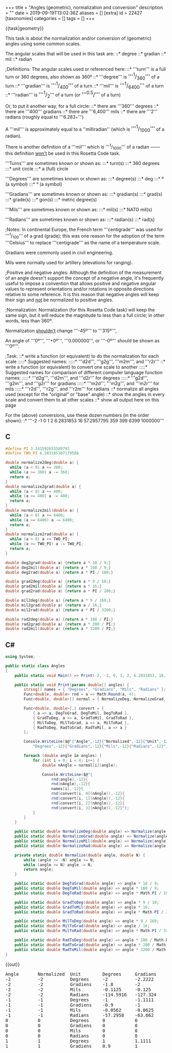 +++
title = "Angles (geometric), normalization and conversion"
description = ""
date = 2019-09-19T13:02:36Z
aliases = []
[extra]
id = 22427
[taxonomies]
categories = []
tags = []
+++

{{task|geometry}}

This task is about the normalization and/or conversion of (geometric) angles using
some common scales.


The angular scales that will be used in this task are:
::*   degree
::*   gradian
::*   mil
::*   radian



;Definitions:
The angular scales used or referenced here:
::*   '''turn'''      is a full turn or 360 degrees, also shown as 360º
::*   '''degree'''    is   <big>'''<sup>1</sup>/<sub>360</sub>'''</big>                                       of a turn
::*   '''gradian'''   is   <big>'''<sup>1</sup>/<sub>400</sub>'''</big>                                       of a turn
::*   '''mil'''       is   <big>'''<sup>1</sup>/<sub>6400</sub>'''</big>                                      of a turn
::*   '''radian'''    is   <big>'''<sup>1</sup>/<sub>2<big><big><math>\pi</math></big></big></sub></big>'''   of a turn   (or   <big>'''<sup>0.5</sup>/<sub><big><big><math>\pi</math></big></big></sub>'''</big>   of a turn)


Or, to put it another way,   for a full circle:
::*   there are     '''360'''   degrees
::*   there are     '''400'''   gradians
::*   there are   '''6,400'''   mils
::*   there are   '''2<big><big><math>\pi</math></big></big>'''   radians   (roughly equal to '''6.283<small>+</small>''')


A   '''mil'''   is approximately equal to a   ''milliradian''   (which is   <big>'''<sup>1</sup>/<sub>1000</sub>'''</big>   of a radian).

There is another definition of a   '''mil'''   which
is   '''<sup>1</sup>/<sub>1000</sub>'''   of a radian   ─── this
definition <u>won't</u> be used in this Rosetta Code task.


'''Turns'''   are sometimes known or shown as:
:::*   turn(s)
:::*   360 degrees
:::*   unit circle
:::*   a (full) circle


'''Degrees'''   are sometimes known or shown as:
:::*   degree(s)
:::*   deg
:::*   º       (a symbol)
:::*   °       (a symbol)


'''Gradians'''   are sometimes known or shown as:
:::*   gradian(s)
:::*   grad(s)
:::*   grade(s)
:::*   gon(s)
:::*   metric degree(s)


'''Mils'''   are sometimes known or shown as:
:::*   mil(s)
:::*   NATO mil(s)


'''Radians'''   are sometimes known or shown as:
:::*   radian(s)
:::*   rad(s)



;Notes:
In continental Europe, the French term   '''centigrade'''   was used
for   '''<sup>1</sup>/<sub>100</sub>'''   of a grad (grade);   this was
one reason for the adoption of the term   '''Celsius'''   to
replace   '''centigrade'''   as the name of a temperature scale.

Gradians were commonly used in civil engineering.

Mils were normally used for artillery   (elevations for ranging).


;Positive and negative angles:
Although the definition of the measurement of an angle doesn't support the
concept of a negative angle,   it's frequently useful to impose a convention that
allows positive and negative angular values to represent orientations and/or rotations
in opposite directions relative to some reference.   It is this reason that
negative angles will keep their sign and <u>not</u> be normalized to positive angles.


;Normalization:
Normalization   (for this Rosetta Code task)   will keep the same
sign,   but it will reduce the magnitude to less than a full circle;   in
other words, less than 360º.

Normalization   <u>shouldn't</u>   change   '''-45º'''   to   '''315º''',

An angle of   '''0º''',   '''+0º''',   '''0.000000''',    or   '''-0º'''   should be
shown as   '''0º'''.


;Task:
::*   write a function (or equivalent) to do the normalization for each scale
:::::* Suggested names:
:::::* '''d2d''',   '''g2g''',   '''m2m''',   and  '''r2r'''
::*   write a function (or equivalent) to convert one scale to another
:::::* Suggested names for comparison of different computer language function names:
:::::* '''d2g''',   '''d2m''',   and   '''d2r'''   for degrees
:::::* '''g2d''',   '''g2m''',   and   '''g2r'''   for gradians
:::::* '''m2d''',   '''m2g''',   and   '''m2r'''   for mils
:::::* '''r2d''',   '''r2g''',   and   '''r2m'''   for radians
::*   normalize all angles used   (except for the "original" or "base" angle)
::*   show the angles in every scale and convert them to all other scales
::*   show all output here on this page


For the (above) conversions,   use these dozen numbers   (in the order shown):
:*   '''-2   -1   0   1   2   6.2831853   16   57.2957795   359   399   6399   1000000'''





## C


```c
#define PI 3.141592653589793
#define TWO_PI 6.283185307179586

double normalize2deg(double a) {
  while (a < 0) a += 360;
  while (a >= 360) a -= 360;
  return a;
}
double normalize2grad(double a) {
  while (a < 0) a += 400;
  while (a >= 400) a -= 400;
  return a;
}
double normalize2mil(double a) {
  while (a < 0) a += 6400;
  while (a >= 6400) a -= 6400;
  return a;
}
double normalize2rad(double a) {
  while (a < 0) a += TWO_PI;
  while (a >= TWO_PI) a -= TWO_PI;
  return a;
}

double deg2grad(double a) {return a * 10 / 9;}
double deg2mil(double a) {return a * 160 / 9;}
double deg2rad(double a) {return a * PI / 180;}

double grad2deg(double a) {return a * 9 / 10;}
double grad2mil(double a) {return a * 16;}
double grad2rad(double a) {return a * PI / 200;}

double mil2deg(double a) {return a * 9 / 160;}
double mil2grad(double a) {return a / 16;}
double mil2rad(double a) {return a * PI / 3200;}

double rad2deg(double a) {return a * 180 / PI;}
double rad2grad(double a) {return a * 200 / PI;}
double rad2mil(double a) {return a * 3200 / PI;}
```




## C#


```c#
using System;

public static class Angles
{
    public static void Main() => Print(-2, -1, 0, 1, 2, 6.2831853, 16, 57.2957795, 359, 6399, 1_000_000);

    public static void Print(params double[] angles) {
        string[] names = { "Degrees", "Gradians", "Mils", "Radians" };
        Func<double, double> rnd = a => Math.Round(a, 4);
        Func<double, double>[] normal = { NormalizeDeg, NormalizeGrad, NormalizeMil, NormalizeRad };

        Func<double, double>[,] convert = {
            { a => a, DegToGrad, DegToMil, DegToRad },
            { GradToDeg, a => a, GradToMil, GradToRad },
            { MilToDeg, MilToGrad, a => a, MilToRad },
            { RadToDeg, RadToGrad, RadToMil, a => a }
        };

        Console.WriteLine($@"{"Angle",-12}{"Normalized",-12}{"Unit",-12}{
            "Degrees",-12}{"Gradians",-12}{"Mils",-12}{"Radians",-12}");

        foreach (double angle in angles) {
            for (int i = 0; i < 4; i++) {
                double nAngle = normal[i](angle);

                Console.WriteLine($@"{
                    rnd(angle),-12}{
                    rnd(nAngle),-12}{
                    names[i],-12}{
                    rnd(convert[i, 0](nAngle)),-12}{
                    rnd(convert[i, 1](nAngle)),-12}{
                    rnd(convert[i, 2](nAngle)),-12}{
                    rnd(convert[i, 3](nAngle)),-12}");
            }
        }
    }

    public static double NormalizeDeg(double angle) => Normalize(angle, 360);
    public static double NormalizeGrad(double angle) => Normalize(angle, 400);
    public static double NormalizeMil(double angle) => Normalize(angle, 6400);
    public static double NormalizeRad(double angle) => Normalize(angle, 2 * Math.PI);

    private static double Normalize(double angle, double N) {
        while (angle <= -N) angle += N;
        while (angle >= N) angle -= N;
        return angle;
    }

    public static double DegToGrad(double angle) => angle * 10 / 9;
    public static double DegToMil(double angle) => angle * 160 / 9;
    public static double DegToRad(double angle) => angle * Math.PI / 180;

    public static double GradToDeg(double angle) => angle * 9 / 10;
    public static double GradToMil(double angle) => angle * 16;
    public static double GradToRad(double angle) => angle * Math.PI / 200;

    public static double MilToDeg(double angle) => angle * 9 / 160;
    public static double MilToGrad(double angle) => angle / 16;
    public static double MilToRad(double angle) => angle * Math.PI / 3200;

    public static double RadToDeg(double angle) => angle * 180 / Math.PI;
    public static double RadToGrad(double angle) => angle * 200 / Math.PI;
    public static double RadToMil(double angle) => angle * 3200 / Math.PI;
}
```

{{out}}
<pre style="height:30ex;overflow:scroll">
Angle       Normalized  Unit        Degrees     Gradians    Mils        Radians
-2          -2          Degrees     -2          -2.2222     -35.5556    -0.0349
-2          -2          Gradiens    -1.8        -2          -32         -0.0314
-2          -2          Mils        -0.1125     -0.125      -2          -0.002
-2          -2          Radians     -114.5916   -127.324    -2037.1833  -2
-1          -1          Degrees     -1          -1.1111     -17.7778    -0.0175
-1          -1          Gradiens    -0.9        -1          -16         -0.0157
-1          -1          Mils        -0.0562     -0.0625     -1          -0.001
-1          -1          Radians     -57.2958    -63.662     -1018.5916  -1
0           0           Degrees     0           0           0           0
0           0           Gradiens    0           0           0           0
0           0           Mils        0           0           0           0
0           0           Radians     0           0           0           0
1           1           Degrees     1           1.1111      17.7778     0.0175
1           1           Gradiens    0.9         1           16          0.0157
1           1           Mils        0.0562      0.0625      1           0.001
1           1           Radians     57.2958     63.662      1018.5916   1
2           2           Degrees     2           2.2222      35.5556     0.0349
2           2           Gradiens    1.8         2           32          0.0314
2           2           Mils        0.1125      0.125       2           0.002
2           2           Radians     114.5916    127.324     2037.1833   2
6.2832      6.2832      Degrees     6.2832      6.9813      111.7011    0.1097
6.2832      6.2832      Gradiens    5.6549      6.2832      100.531     0.0987
6.2832      6.2832      Mils        0.3534      0.3927      6.2832      0.0062
6.2832      6.2832      Radians     360         400         6400        6.2832
16          16          Degrees     16          17.7778     284.4444    0.2793
16          16          Gradiens    14.4        16          256         0.2513
16          16          Mils        0.9         1           16          0.0157
16          3.4336      Radians     196.7325    218.5916    3497.4662   3.4336
57.2958     57.2958     Degrees     57.2958     63.662      1018.5916   1
57.2958     57.2958     Gradiens    51.5662     57.2958     916.7325    0.9
57.2958     57.2958     Mils        3.2229      3.581       57.2958     0.0562
57.2958     0.7471      Radians     42.8063     47.5626     761.0018    0.7471
359         359         Degrees     359         398.8889    6382.2222   6.2657
359         359         Gradiens    323.1       359         5744        5.6392
359         359         Mils        20.1938     22.4375     359         0.3524
359         0.8584      Radians     49.1848     54.6498     874.3972    0.8584
6399        279         Degrees     279         310         4960        4.8695
6399        399         Gradiens    359.1       399         6384        6.2675
6399        6399        Mils        359.9438    399.9375    6399        6.2822
6399        2.7174      Radians     155.6931    172.9923    2767.8774   2.7174
1000000     280         Degrees     280         311.1111    4977.7778   4.8869
1000000     0           Gradiens    0           0           0           0
1000000     1600        Mils        90          100         1600        1.5708
1000000     5.9256      Radians     339.5132    377.2368    6035.7895   5.9256
```



## Factor

Radians and degrees are already defined in the <code>units.si</code> vocabulary. Gradiens and mils are defined in terms of degrees. Conversions from unit to unit are handled by inverse functions; <code>[undo]</code> knows how to deconstruct units in terms of other units. (Assuming, of course, new units are defined entirely with words that have inverses.)

```factor
USING: accessors combinators formatting inverse kernel math
math.constants quotations qw sequences units.si ;
IN: rosetta-code.angles

ALIAS: degrees arc-deg
: gradiens ( n -- d ) 9/10 * degrees ;
: mils ( n -- d ) 9/160 * degrees ;
: normalize ( d -- d' ) [ 2 pi * mod ] change-value ;
CONSTANT: units { degrees gradiens mils radians }

: .row ( angle unit -- )
    2dup "%-12u%-12s" printf ( x -- x ) execute-effect
    normalize units [ 1quotation [undo] call( x -- x ) ] with
    map "%-12.4f%-12.4f%-12.4f%-12.4f\n" vprintf ;

: .header ( -- )
    qw{ angle unit } units append
    "%-12s%-12s%-12s%-12s%-12s%-12s\n" vprintf ;

: angles ( -- )
    .header
    { -2 -1 0 1 2 6.2831853 16 57.2957795 359 399 6399 1000000 }
    units [ .row ] cartesian-each ;

MAIN: angles
```

{{out}}

```txt

angle       unit        degrees     gradiens    mils        radians
-2          degrees     -2.0000     -2.2222     -35.5556    -0.0349
-2          gradiens    -1.8000     -2.0000     -32.0000    -0.0314
-2          mils        -0.1125     -0.1250     -2.0000     -0.0020
-2          radians     -114.5916   -127.3240   -2037.1833  -2.0000
-1          degrees     -1.0000     -1.1111     -17.7778    -0.0175
-1          gradiens    -0.9000     -1.0000     -16.0000    -0.0157
-1          mils        -0.0563     -0.0625     -1.0000     -0.0010
-1          radians     -57.2958    -63.6620    -1018.5916  -1.0000
0           degrees     0.0000      0.0000      0.0000      0.0000
0           gradiens    0.0000      0.0000      0.0000      0.0000
0           mils        0.0000      0.0000      0.0000      0.0000
0           radians     0.0000      0.0000      0.0000      0.0000
1           degrees     1.0000      1.1111      17.7778     0.0175
1           gradiens    0.9000      1.0000      16.0000     0.0157
1           mils        0.0563      0.0625      1.0000      0.0010
1           radians     57.2958     63.6620     1018.5916   1.0000
2           degrees     2.0000      2.2222      35.5556     0.0349
2           gradiens    1.8000      2.0000      32.0000     0.0314
2           mils        0.1125      0.1250      2.0000      0.0020
2           radians     114.5916    127.3240    2037.1833   2.0000
6.2831853   degrees     6.2832      6.9813      111.7011    0.1097
6.2831853   gradiens    5.6549      6.2832      100.5310    0.0987
6.2831853   mils        0.3534      0.3927      6.2832      0.0062
6.2831853   radians     360.0000    400.0000    6400.0000   6.2832
16          degrees     16.0000     17.7778     284.4444    0.2793
16          gradiens    14.4000     16.0000     256.0000    0.2513
16          mils        0.9000      1.0000      16.0000     0.0157
16          radians     196.7325    218.5916    3497.4662   3.4336
57.2957795  degrees     57.2958     63.6620     1018.5916   1.0000
57.2957795  gradiens    51.5662     57.2958     916.7325    0.9000
57.2957795  mils        3.2229      3.5810      57.2958     0.0562
57.2957795  radians     42.8063     47.5626     761.0018    0.7471
359         degrees     359.0000    398.8889    6382.2222   6.2657
359         gradiens    323.1000    359.0000    5744.0000   5.6392
359         mils        20.1938     22.4375     359.0000    0.3524
359         radians     49.1848     54.6498     874.3972    0.8584
399         degrees     39.0000     43.3333     693.3333    0.6807
399         gradiens    359.1000    399.0000    6384.0000   6.2675
399         mils        22.4438     24.9375     399.0000    0.3917
399         radians     181.0160    201.1289    3218.0627   3.1593
6399        degrees     279.0000    310.0000    4960.0000   4.8695
6399        gradiens    359.1000    399.0000    6384.0000   6.2675
6399        mils        359.9438    399.9375    6399.0000   6.2822
6399        radians     155.6931    172.9923    2767.8774   2.7174
1000000     degrees     280.0000    311.1111    4977.7778   4.8869
1000000     gradiens    0.0000      0.0000      0.0000      0.0000
1000000     mils        90.0000     100.0000    1600.0000   1.5708
1000000     radians     339.5131    377.2368    6035.7881   5.9256

```



## Go


```go
package main

import (
    "fmt"
    "math"
    "strconv"
    "strings"
)

func d2d(d float64) float64 { return math.Mod(d, 360) }

func g2g(g float64) float64 { return math.Mod(g, 400) }

func m2m(m float64) float64 { return math.Mod(m, 6400) }

func r2r(r float64) float64 { return math.Mod(r, 2*math.Pi) }

func d2g(d float64) float64 { return d2d(d) * 400 / 360 }

func d2m(d float64) float64 { return d2d(d) * 6400 / 360 }

func d2r(d float64) float64 { return d2d(d) * math.Pi / 180 }

func g2d(g float64) float64 { return g2g(g) * 360 / 400 }

func g2m(g float64) float64 { return g2g(g) * 6400 / 400 }

func g2r(g float64) float64 { return g2g(g) * math.Pi / 200 }

func m2d(m float64) float64 { return m2m(m) * 360 / 6400 }

func m2g(m float64) float64 { return m2m(m) * 400 / 6400 }

func m2r(m float64) float64 { return m2m(m) * math.Pi / 3200 }

func r2d(r float64) float64 { return r2r(r) * 180 / math.Pi }

func r2g(r float64) float64 { return r2r(r) * 200 / math.Pi }

func r2m(r float64) float64 { return r2r(r) * 3200 / math.Pi }

// Aligns number to decimal point assuming 7 characters before and after.
func s(f float64) string {
    wf := strings.Split(strconv.FormatFloat(f, 'g', 15, 64), ".")
    if len(wf) == 1 {
        return fmt.Sprintf("%7s        ", wf[0])
    }
    le := len(wf[1])
    if le > 7 {
        le = 7
    }
    return fmt.Sprintf("%7s.%-7s", wf[0], wf[1][:le])
}

func main() {
    angles := []float64{-2, -1, 0, 1, 2, 6.2831853, 16, 57.2957795,
        359, 399, 6399, 1000000}
    ft := "%s %s %s %s %s\n"
    fmt.Printf(ft, "    degrees    ", "normalized degs", "    gradians   ", "     mils      ", "     radians")
    for _, a := range angles {
        fmt.Printf(ft, s(a), s(d2d(a)), s(d2g(a)), s(d2m(a)), s(d2r(a)))
    }
    fmt.Printf(ft, "\n   gradians    ", "normalized grds", "    degrees    ", "     mils      ", "     radians")
    for _, a := range angles {
        fmt.Printf(ft, s(a), s(g2g(a)), s(g2d(a)), s(g2m(a)), s(g2r(a)))
    }
    fmt.Printf(ft, "\n     mils      ", "normalized mils", "    degrees    ", "   gradians    ", "     radians")
    for _, a := range angles {
        fmt.Printf(ft, s(a), s(m2m(a)), s(m2d(a)), s(m2g(a)), s(m2r(a)))
    }
    fmt.Printf(ft, "\n    radians    ", "normalized rads", "    degrees    ", "   gradians    ", "      mils  ")
    for _, a := range angles {
        fmt.Printf(ft, s(a), s(r2r(a)), s(r2d(a)), s(r2g(a)), s(r2m(a)))
    }
}
```


{{out}}

```txt

    degrees     normalized degs     gradians         mils            radians
     -2              -2              -2.2222222     -35.5555555      -0.0349065
     -1              -1              -1.1111111     -17.7777777      -0.0174532
      0               0               0               0               0
      1               1               1.1111111      17.7777777       0.0174532
      2               2               2.2222222      35.5555555       0.0349065
      6.2831853       6.2831853       6.981317      111.701072        0.1096622
     16              16              17.7777777     284.4444444       0.2792526
     57.2957795      57.2957795      63.6619772    1018.5916355       0.9999999
    359             359             398.8888888    6382.2222222       6.2657320
    399              39              43.3333333     693.3333333       0.6806784
   6399             279             310            4960               4.8694686
1000000             280             311.1111111    4977.7777777       4.8869219

   gradians     normalized grds     degrees          mils            radians
     -2              -2              -1.8           -32              -0.0314159
     -1              -1              -0.9           -16              -0.0157079
      0               0               0               0               0
      1               1               0.9            16               0.0157079
      2               2               1.8            32               0.0314159
      6.2831853       6.2831853       5.6548667     100.5309648       0.0986960
     16              16              14.4           256               0.2513274
     57.2957795      57.2957795      51.5662015     916.732472        0.8999999
    359             359             323.1          5744               5.6391588
    399             399             359.1          6384               6.2674773
   6399             399             359.1          6384               6.2674773
1000000               0               0               0               0

     mils       normalized mils     degrees        gradians          radians
     -2              -2              -0.1125         -0.125          -0.0019634
     -1              -1              -0.05625        -0.0625         -0.0009817
      0               0               0               0               0
      1               1               0.05625         0.0625          0.0009817
      2               2               0.1125          0.125           0.0019634
      6.2831853       6.2831853       0.3534291       0.3926990       0.0061685
     16              16               0.9             1               0.0157079
     57.2957795      57.2957795       3.2228875       3.5809862       0.0562499
    359             359              20.19375        22.4375          0.3524474
    399             399              22.44375        24.9375          0.3917173
   6399            6399             359.94375       399.9375          6.2822035
1000000            1600              90             100               1.5707963

    radians     normalized rads     degrees        gradians           mils
     -2              -2            -114.5915590    -127.3239544   -2037.1832715
     -1              -1             -57.2957795     -63.6619772   -1018.5916357
      0               0               0               0               0
      1               1              57.2957795      63.6619772    1018.5916357
      2               2             114.5915590     127.3239544    2037.1832715
      6.2831853       6.2831853     359.9999995     399.9999995    6399.9999926
     16               3.4336293     196.7324722     218.5916357    3497.4661726
     57.2957795       0.7471117      42.8063492      47.5626102     761.0017646
    359               0.8584374      49.1848451      54.6498279     874.3972479
    399               3.1593256     181.0160257     201.1289174    3218.0626794
   6399               2.7173572     155.6931042     172.9923380    2767.8774082
1000000               5.9256211     339.5130823     377.2367581    6035.7881301

```




## Julia


```julia
using Formatting

d2d(d) = d % 360
g2g(g) = g % 400
m2m(m) = m % 6400
r2r(r) = r % 2π
d2g(d) = d2d(d) * 10 / 9
d2m(d) = d2d(d) * 160 / 9
d2r(d) = d2d(d) * π / 180
g2d(g) = g2g(g) * 9 / 10
g2m(g) = g2g(g) * 16
g2r(g) = g2g(g) * π / 200
m2d(m) = m2m(m) * 9 / 160
m2g(m) = m2m(m) / 16
m2r(m) = m2m(m) * π / 3200
r2d(r) = r2r(r) * 180 / π
r2g(r) = r2r(r) * 200 / π
r2m(r) = r2r(r) * 3200 / π

fmt(x::Real, width=16) = Int(round(x)) == x ? rpad(Int(x), width) :
                                              rpad(format(x, precision=7), width)
fmt(x::String, width=16) = rpad(x, width)

const t2u = Dict("degrees" => [d2d, d2g, d2m, d2r],
    "gradians" => [g2d, g2g, g2m, g2r], "mils" => [m2d, m2g, m2m, m2r],
    "radians" => [r2d, r2g, r2m, r2r])

function testconversions(arr)
    println("Number          Units           Degrees          Gradians        Mils            Radians")
    for num in arr, units in ["degrees", "gradians", "mils", "radians"]
        print(fmt(num), fmt(units))
        for f in t2u[units]
            print(fmt(f(num)))
        end
        println()
    end
end

testconversions([-2, -1, 0, 1, 2, 6.2831853, 16, 57.2957795, 359, 399, 6399, 1000000])

```
{{out}}

```txt

Number          Units           Degrees          Gradians        Mils            Radians
-2              degrees         -2              -2.2222222      -35.5555556     -0.0349066
-2              gradians        -1.8000000      -2              -32             -0.0314159
-2              mils            -0.1125000      -0.1250000      -2              -0.0019635
-2              radians         -114.5915590    -127.3239545    -2037.1832716   -2
-1              degrees         -1              -1.1111111      -17.7777778     -0.0174533
-1              gradians        -0.9000000      -1              -16             -0.0157080
-1              mils            -0.0562500      -0.0625000      -1              -0.0009817
-1              radians         -57.2957795     -63.6619772     -1018.5916358   -1
0               degrees         0               0               0               0
0               gradians        0               0               0               0
0               mils            0               0               0               0
0               radians         0               0               0               0
1               degrees         1               1.1111111       17.7777778      0.0174533
1               gradians        0.9000000       1               16              0.0157080
1               mils            0.0562500       0.0625000       1               0.0009817
1               radians         57.2957795      63.6619772      1018.5916358    1
2               degrees         2               2.2222222       35.5555556      0.0349066
2               gradians        1.8000000       2               32              0.0314159
2               mils            0.1125000       0.1250000       2               0.0019635
2               radians         114.5915590     127.3239545     2037.1832716    2
6.2831853       degrees         6.2831853       6.9813170       111.7010720     0.1096623
6.2831853       gradians        5.6548668       6.2831853       100.5309648     0.0986960
6.2831853       mils            0.3534292       0.3926991       6.2831853       0.0061685
6.2831853       radians         359.9999996     399.9999995     6399.9999927    6.2831853
16              degrees         16              17.7777778      284.4444444     0.2792527
16              gradians        14.4000000      16              256             0.2513274
16              mils            0.9000000       1               16              0.0157080
16              radians         196.7324722     218.5916358     3497.4661726    3.4336294
57.2957795      degrees         57.2957795      63.6619772      1018.5916356    1.0000000
57.2957795      gradians        51.5662016      57.2957795      916.7324720     0.9000000
57.2957795      mils            3.2228876       3.5809862       57.2957795      0.0562500
57.2957795      radians         42.8063493      47.5626103      761.0017647     0.7471117
359             degrees         359             398.8888889     6382.2222222    6.2657320
359             gradians        323.1000000     359             5744            5.6391588
359             mils            20.1937500      22.4375000      359             0.3524474
359             radians         49.1848452      54.6498280      874.3972479     0.8584375
399             degrees         39              43.3333333      693.3333333     0.6806784
399             gradians        359.1000000     399             6384            6.2674773
399             mils            22.4437500      24.9375000      399             0.3917173
399             radians         181.0160257     201.1289175     3218.0626795    3.1593256
6399            degrees         279             310             4960            4.8694686
6399            gradians        359.1000000     399             6384            6.2674773
6399            mils            359.9437500     399.9375000     6399            6.2822036
6399            radians         155.6931042     172.9923380     2767.8774082    2.7173573
1000000         degrees         280             311.1111111     4977.7777778    4.8869219
1000000         gradians        0               0               0               0
1000000         mils            90              100             1600            1.5707963
1000000         radians         339.5130823     377.2367581     6035.7881302    5.9256211

```



## Perl

{{trans|Perl 6}}

```perl
use strict;
use warnings;
use feature 'say';
use POSIX 'fmod';

my $tau = 2 * 4*atan2(1, 1);
my @units = (
    { code => 'd', name => 'degrees' , number =>  360 },
    { code => 'g', name => 'gradians', number =>  400 },
    { code => 'm', name => 'mills'   , number => 6400 },
    { code => 'r', name => 'radians' , number => $tau },
);

my %cvt;
for my $a (@units) {
  for my $b (@units) {
    $cvt{ "${$a}{code}2${$b}{code}" } = sub {
        my($angle) = shift;
        my $norm = fmod($angle,${$a}{number}); # built-in '%' returns only integers
        $norm -= ${$a}{number} if $angle < 0;
        $norm * ${$b}{number} / ${$a}{number}
        }
  }
}

printf '%s'. '%12s'x4 . "\n", '     Angle Unit    ', <Degrees Gradians Mills Radians>;
for my $angle (-2, -1, 0, 1, 2, $tau, 16, 360/$tau, 360-1, 400-1, 6400-1, 1_000_000) {
    print "\n";
    for my $from (@units) {
        my @sub_keys = map { "${$from}{code}2${$_}{code}" } @units;
        my @results  = map { &{$cvt{$_}}($angle) } @sub_keys;
        printf '%10g %-8s' . '%12g'x4 . "\n", $angle, ${$from}{name}, @results;
    }
}
```

{{out}}

```txt
     Angle Unit         Degrees    Gradians       Mills     Radians

        -2 degrees         -362    -402.222    -6435.56    -6.31809
        -2 gradians      -361.8        -402       -6432     -6.3146
        -2 mills       -360.113    -400.125       -6402    -6.28515
        -2 radians     -474.592    -527.324    -8437.18    -8.28319

        -1 degrees         -361    -401.111    -6417.78    -6.30064
        -1 gradians      -360.9        -401       -6416    -6.29889
        -1 mills       -360.056    -400.062       -6401    -6.28417
        -1 radians     -417.296    -463.662    -7418.59    -7.28319

         0 degrees            0           0           0           0
         0 gradians           0           0           0           0
         0 mills              0           0           0           0
         0 radians            0           0           0           0

         1 degrees            1     1.11111     17.7778   0.0174533
         1 gradians         0.9           1          16    0.015708
         1 mills        0.05625      0.0625           1 0.000981748
         1 radians      57.2958      63.662     1018.59           1

         2 degrees            2     2.22222     35.5556   0.0349066
         2 gradians         1.8           2          32   0.0314159
         2 mills         0.1125       0.125           2   0.0019635
         2 radians      114.592     127.324     2037.18           2

   6.28319 degrees      6.28319     6.98132     111.701    0.109662
   6.28319 gradians     5.65487     6.28319     100.531    0.098696
   6.28319 mills       0.353429    0.392699     6.28319   0.0061685
   6.28319 radians            0           0           0           0

        16 degrees           16     17.7778     284.444    0.279253
        16 gradians        14.4          16         256    0.251327
        16 mills            0.9           1          16    0.015708
        16 radians      196.732     218.592     3497.47     3.43363

   57.2958 degrees      57.2958      63.662     1018.59           1
   57.2958 gradians     51.5662     57.2958     916.732         0.9
   57.2958 mills        3.22289     3.58099     57.2958     0.05625
   57.2958 radians      42.8064     47.5626     761.002    0.747112

       359 degrees          359     398.889     6382.22     6.26573
       359 gradians       323.1         359        5744     5.63916
       359 mills        20.1938     22.4375         359    0.352447
       359 radians      49.1848     54.6498     874.397    0.858437

       399 degrees           39     43.3333     693.333    0.680678
       399 gradians       359.1         399        6384     6.26748
       399 mills        22.4438     24.9375         399    0.391717
       399 radians      181.016     201.129     3218.06     3.15933

      6399 degrees          279         310        4960     4.86947
      6399 gradians       359.1         399        6384     6.26748
      6399 mills        359.944     399.938        6399      6.2822
      6399 radians      155.693     172.992     2767.88     2.71736

     1e+06 degrees          280     311.111     4977.78     4.88692
     1e+06 gradians           0           0           0           0
     1e+06 mills             90         100        1600      1.5708
     1e+06 radians      339.513     377.237     6035.79     5.92562
```



## Perl 6


```perl6

my @units =
    { code => 'd', name => 'degrees' , number =>  360 },
    { code => 'g', name => 'gradians', number =>  400 },
    { code => 'm', name => 'mills'   , number => 6400 },
    { code => 'r', name => 'radians' , number =>  tau },
;

my Code %cvt = (@units X @units).map: -> ($a, $b) {
    "{$a.<code>}2{$b.<code>}" => sub ($angle) {
        my $norm = $angle % $a.<number>
                 - ( $a.<number> if $angle < 0 );
        $norm * $b.<number> / $a.<number>
    }
}

say '     Angle Unit     ', @units».<name>».tc.fmt('%11s');

for -2, -1, 0, 1, 2, tau, 16, 360/tau, 360-1, 400-1, 6400-1, 1_000_000 -> $angle {
    say '';
    for @units -> $from {
        my @sub_keys = @units.map: { "{$from.<code>}2{.<code>}" };

        my @results = %cvt{@sub_keys}».($angle);

        say join ' ', $angle      .fmt('%10g'),
                      $from.<name>.fmt('%-8s'),
                      @results    .fmt('%11g');
    }
}
```

{{out}}

```txt
     Angle Unit         Degrees    Gradians       Mills     Radians

        -2 degrees           -2    -2.22222    -35.5556  -0.0349066
        -2 gradians        -1.8          -2         -32  -0.0314159
        -2 mills        -0.1125      -0.125          -2  -0.0019635
        -2 radians     -114.592    -127.324    -2037.18          -2

        -1 degrees           -1    -1.11111    -17.7778  -0.0174533
        -1 gradians        -0.9          -1         -16   -0.015708
        -1 mills       -0.05625     -0.0625          -1 -0.000981748
        -1 radians     -57.2958     -63.662    -1018.59          -1

         0 degrees            0           0           0           0
         0 gradians           0           0           0           0
         0 mills              0           0           0           0
         0 radians            0           0           0           0

         1 degrees            1     1.11111     17.7778   0.0174533
         1 gradians         0.9           1          16    0.015708
         1 mills        0.05625      0.0625           1 0.000981748
         1 radians      57.2958      63.662     1018.59           1

         2 degrees            2     2.22222     35.5556   0.0349066
         2 gradians         1.8           2          32   0.0314159
         2 mills         0.1125       0.125           2   0.0019635
         2 radians      114.592     127.324     2037.18           2

   6.28319 degrees      6.28319     6.98132     111.701    0.109662
   6.28319 gradians     5.65487     6.28319     100.531    0.098696
   6.28319 mills       0.353429    0.392699     6.28319   0.0061685
   6.28319 radians            0           0           0           0

        16 degrees           16     17.7778     284.444    0.279253
        16 gradians        14.4          16         256    0.251327
        16 mills            0.9           1          16    0.015708
        16 radians      196.732     218.592     3497.47     3.43363

   57.2958 degrees      57.2958      63.662     1018.59           1
   57.2958 gradians     51.5662     57.2958     916.732         0.9
   57.2958 mills        3.22289     3.58099     57.2958     0.05625
   57.2958 radians      42.8064     47.5626     761.002    0.747112

       359 degrees          359     398.889     6382.22     6.26573
       359 gradians       323.1         359        5744     5.63916
       359 mills        20.1938     22.4375         359    0.352447
       359 radians      49.1848     54.6498     874.397    0.858437

       399 degrees           39     43.3333     693.333    0.680678
       399 gradians       359.1         399        6384     6.26748
       399 mills        22.4438     24.9375         399    0.391717
       399 radians      181.016     201.129     3218.06     3.15933

      6399 degrees          279         310        4960     4.86947
      6399 gradians       359.1         399        6384     6.26748
      6399 mills        359.944     399.938        6399      6.2822
      6399 radians      155.693     172.992     2767.88     2.71736

   1000000 degrees          280     311.111     4977.78     4.88692
   1000000 gradians           0           0           0           0
   1000000 mills             90         100        1600      1.5708
   1000000 radians      339.513     377.237     6035.79     5.92562
```


Alternately, implemented as a series of postfix operators:

''(Much of the complexity is due to the requirement that negative angles must normalize to a negative number.)''


```perl6>sub postfix:<t
( $t ) { my $a = $t % 1 * τ;           $t >=0 ?? $a !! $a - τ }
sub postfix:<d>( $d ) { my $a = $d % 360 * τ / 360;   $d >=0 ?? $a !! $a - τ }
sub postfix:<g>( $g ) { my $a = $g % 400 * τ / 400;   $g >=0 ?? $a !! $a - τ }
sub postfix:<m>( $m ) { my $a = $m % 6400 * τ / 6400; $m >=0 ?? $a !! $a - τ }
sub postfix:<r>( $r ) { my $a = $r % τ;               $r >=0 ?? $a !! $a - τ }

sub postfix:«->t» ($angle) { my $a = $angle / τ;        ($angle < 0 and $a == -1)    ?? -0 !! $a }
sub postfix:«->d» ($angle) { my $a = $angle / τ * 360;  ($angle < 0 and $a == -360)  ?? -0 !! $a }
sub postfix:«->g» ($angle) { my $a = $angle / τ * 400;  ($angle < 0 and $a == -400)  ?? -0 !! $a }
sub postfix:«->m» ($angle) { my $a = $angle / τ * 6400; ($angle < 0 and $a == -6400) ?? -0 !! $a }
sub postfix:«->r» ($angle) { my $a = $angle;            ($angle < 0 and $a == -τ)    ?? -0 !! $a }

for <-2 -1 0 1 2 6.2831853 16 57.2957795 359 399 6399 1000000> -> $a {
    say '';
    say '  Quantity  Unit      ', <turns degrees gradians mils radians>.fmt('%15s');
    for 'turns', &postfix:«t», 'degrees', &postfix:«d», 'gradians', &postfix:«g»,
        'mils',  &postfix:«m», 'radians', &postfix:«r»
      -> $unit, &f {
            printf "%10s %-10s %15s %15s %15s %15s %15s\n", $a, $unit,
            |($a.&f->t, $a.&f->d, $a.&f->g, $a.&f->m, $a.&f->r)».round(.00000001);
    }
}
```



```txt
 Quantity  Unit                turns         degrees        gradians            mils         radians
        -2 turns                    0               0               0               0               0
        -2 degrees        -0.00555556              -2     -2.22222222    -35.55555556     -0.03490659
        -2 gradians            -0.005            -1.8              -2             -32     -0.03141593
        -2 mils             -0.000313         -0.1125          -0.125              -2      -0.0019635
        -2 radians        -0.31830989   -114.59155903   -127.32395447  -2037.18327158              -2

  Quantity  Unit                turns         degrees        gradians            mils         radians
        -1 turns                    0               0               0               0               0
        -1 degrees        -0.00277778              -1     -1.11111111    -17.77777778     -0.01745329
        -1 gradians           -0.0025            -0.9              -1             -16     -0.01570796
        -1 mils             -0.000156        -0.05625         -0.0625              -1     -0.00098175
        -1 radians        -0.15915494    -57.29577951    -63.66197724  -1018.59163579              -1

  Quantity  Unit                turns         degrees        gradians            mils         radians
         0 turns                    0               0               0               0               0
         0 degrees                  0               0               0               0               0
         0 gradians                 0               0               0               0               0
         0 mils                     0               0               0               0               0
         0 radians                  0               0               0               0               0

  Quantity  Unit                turns         degrees        gradians            mils         radians
         1 turns                    0               0               0               0               0
         1 degrees         0.00277778               1      1.11111111     17.77777778      0.01745329
         1 gradians            0.0025             0.9               1              16      0.01570796
         1 mils              0.000156         0.05625          0.0625               1      0.00098175
         1 radians         0.15915494     57.29577951     63.66197724   1018.59163579               1

  Quantity  Unit                turns         degrees        gradians            mils         radians
         2 turns                    0               0               0               0               0
         2 degrees         0.00555556               2      2.22222222     35.55555556      0.03490659
         2 gradians             0.005             1.8               2              32      0.03141593
         2 mils              0.000313          0.1125           0.125               2       0.0019635
         2 radians         0.31830989    114.59155903    127.32395447   2037.18327158               2

  Quantity  Unit                turns         degrees        gradians            mils         radians
 6.2831853 turns            0.2831853      101.946708       113.27412      1812.38592      1.77930572
 6.2831853 degrees         0.01745329       6.2831853        6.981317      111.701072      0.10966227
 6.2831853 gradians        0.01570796      5.65486677       6.2831853     100.5309648      0.09869604
 6.2831853 mils            0.00098175      0.35342917      0.39269908       6.2831853       0.0061685
 6.2831853 radians                  1    359.99999959    399.99999954   6399.99999269       6.2831853

  Quantity  Unit                turns         degrees        gradians            mils         radians
        16 turns                    0               0               0               0               0
        16 degrees         0.04444444              16     17.77777778    284.44444444      0.27925268
        16 gradians              0.04            14.4              16             256      0.25132741
        16 mils                0.0025             0.9               1              16      0.01570796
        16 radians         0.54647909    196.73247221    218.59163579   3497.46617261      3.43362939

  Quantity  Unit                turns         degrees        gradians            mils         radians
57.2957795 turns            0.2957795       106.48062        118.3118       1892.9888      1.85843741
57.2957795 degrees         0.15915494      57.2957795     63.66197722   1018.59163556               1
57.2957795 gradians        0.14323945     51.56620155      57.2957795      916.732472             0.9
57.2957795 mils            0.00895247       3.2228876      3.58098622      57.2957795         0.05625
57.2957795 radians         0.11890653     42.80634926     47.56261029    761.00176466      0.74711174

  Quantity  Unit                turns         degrees        gradians            mils         radians
       359 turns                    0               0               0               0               0
       359 degrees         0.99722222             359    398.88888889   6382.22222222      6.26573201
       359 gradians            0.8975           323.1             359            5744      5.63915881
       359 mils              0.056094        20.19375         22.4375             359      0.35244743
       359 radians         0.13662457      49.1848452       54.649828    874.39724794      0.85843749

  Quantity  Unit                turns         degrees        gradians            mils         radians
       399 turns                    0               0               0               0               0
       399 degrees         0.10833333              39     43.33333333    693.33333333      0.68067841
       399 gradians            0.9975           359.1             399            6384      6.26747734
       399 mils              0.062344        22.44375         24.9375             399      0.39171733
       399 radians         0.50282229    181.01602572    201.12891747   3218.06267946      3.15932565

  Quantity  Unit                turns         degrees        gradians            mils         radians
      6399 turns                    0               0               0               0               0
      6399 degrees              0.775             279             310            4960      4.86946861
      6399 gradians            0.9975           359.1             399            6384      6.26747734
      6399 mils              0.999844       359.94375        399.9375            6399      6.28220356
      6399 radians         0.43248085    155.69310421    172.99233802   2767.87740825      2.71735729

  Quantity  Unit                turns         degrees        gradians            mils         radians
   1000000 turns                    0               0               0               0               0
   1000000 degrees         0.77777778             280    311.11111111   4977.77777778      4.88692191
   1000000 gradians                 0               0               0               0               0
   1000000 mils                  0.25              90             100            1600      1.57079633
   1000000 radians          0.9430919    339.51308233    377.23675814   6035.78813022      5.92562114
```



## Phix

Obviously if preferred you could define a long list of routines such as function d2g(atom a) return remainder(a/360,1)*400 end function

```Phix
constant units = {"degrees","gradians","mils","radians"},
         turns = {1/360,1/400,1/6400,0.5/PI}

function convert(atom a, integer fdx, tdx)
    return remainder(a*turns[fdx],1)/turns[tdx]
end function

constant tests = {-2,-1,0,1,2,6.2831853,16,57.2957795,359,399,6399,1000000},
printf(1,"    angle unit     %9s %9s %9s %9s\n",units)
for i=1 to length(tests) do
    for fdx=1 to length(units) do
        printf(1,"%9g %-8s",{tests[i],units[fdx]})
        for tdx=1 to length(units) do
            printf(1," %9g",convert(tests[i],fdx,tdx))
        end for
        puts(1,"\n")
    end for
    puts(1,"\n")
end for
```

{{out}}

```txt

    angle unit       degrees  gradians      mils   radians
       -2 degrees         -2  -2.22222  -35.5556 -0.034907
       -2 gradians      -1.8        -2       -32 -0.031416
       -2 mils       -0.1125    -0.125        -2 -0.001963
       -2 radians   -114.592  -127.324  -2037.18        -2

       -1 degrees         -1  -1.11111  -17.7778 -0.017453
       -1 gradians      -0.9        -1       -16 -0.015708
       -1 mils      -0.05625   -0.0625        -1 -0.000982
       -1 radians   -57.2958   -63.662  -1018.59        -1

        0 degrees          0         0         0         0
        0 gradians         0         0         0         0
        0 mils             0         0         0         0
        0 radians          0         0         0         0

        1 degrees          1   1.11111   17.7778  0.017453
        1 gradians       0.9         1        16  0.015708
        1 mils       0.05625    0.0625         1  0.000982
        1 radians    57.2958    63.662   1018.59         1

        2 degrees          2   2.22222   35.5556  0.034907
        2 gradians       1.8         2        32  0.031416
        2 mils        0.1125     0.125         2  0.001963
        2 radians    114.592   127.324   2037.18         2

  6.28319 degrees    6.28319   6.98132   111.701  0.109662
  6.28319 gradians   5.65487   6.28319   100.531  0.098696
  6.28319 mils      0.353429  0.392699   6.28319  0.006169
  6.28319 radians        360       400      6400   6.28319

       16 degrees         16   17.7778   284.444  0.279253
       16 gradians      14.4        16       256  0.251327
       16 mils           0.9         1        16  0.015708
       16 radians    196.732   218.592   3497.47   3.43363

  57.2958 degrees    57.2958    63.662   1018.59         1
  57.2958 gradians   51.5662   57.2958   916.732       0.9
  57.2958 mils       3.22289   3.58099   57.2958   0.05625
  57.2958 radians    42.8063   47.5626   761.002  0.747112

      359 degrees        359   398.889   6382.22   6.26573
      359 gradians     323.1       359      5744   5.63916
      359 mils       20.1937   22.4375       359  0.352447
      359 radians    49.1848   54.6498   874.397  0.858437

      399 degrees         39   43.3333   693.333  0.680678
      399 gradians     359.1       399      6384   6.26748
      399 mils       22.4438   24.9375       399  0.391717
      399 radians    181.016   201.129   3218.06   3.15933

     6399 degrees        279       310      4960   4.86947
     6399 gradians     359.1       399      6384   6.26748
     6399 mils       359.944   399.938      6399    6.2822
     6399 radians    155.693   172.992   2767.88   2.71736

     1e+6 degrees        280   311.111   4977.78   4.88692
     1e+6 gradians         0         0         0         0
     1e+6 mils            90       100      1600    1.5708
     1e+6 radians    339.513   377.237   6035.79   5.92562

```



## Python


```python
PI = 3.141592653589793
TWO_PI = 6.283185307179586

def normalize2deg(a):
  while a < 0: a += 360
  while a >= 360: a -= 360
  return a
def normalize2grad(a):
  while a < 0: a += 400
  while a >= 400: a -= 400
  return a
def normalize2mil(a):
  while a < 0: a += 6400
  while a >= 6400: a -= 6400
  return a
def normalize2rad(a):
  while a < 0: a += TWO_PI
  while a >= TWO_PI: a -= TWO_PI
  return a

def deg2grad(a): return a * 10.0 / 9.0
def deg2mil(a): return a * 160.0 / 9.0
def deg2rad(a): return a * PI / 180.0

def grad2deg(a): return a * 9.0 / 10.0
def grad2mil(a): return a * 16.0
def grad2rad(a): return a * PI / 200.0

def mil2deg(a): return a * 9.0 / 160.0
def mil2grad(a): return a / 16.0
def mil2rad(a): return a * PI / 3200.0

def rad2deg(a): return a * 180.0 / PI
def rad2grad(a): return a * 200.0 / PI
def rad2mil(a): return a * 3200.0 / PI
```



## REXX


```rexx
/*REXX pgm normalizes an angle (in a scale), or converts angles from a scale to another.*/
numeric digits length( pi() )   -   length(.)    /*use the "length" of pi for precision.*/
parse arg x                                      /*obtain optional arguments from the CL*/
if x='' | x=","  then x= '-2 -1 0 1 2 6.2831853 16 57.2957795 359 399 6399 1000000'
w= 20;                                 w7= w+7   /*W:  # dec digits past the dec. point.*/
@deg = 'degrees';       @grd= "gradians";        @mil = 'mils';           @rad = "radians"
# = words(x)
call hdr @deg @grd @mil @rad
      do j=1  for #;            y= word(x,j)
      say shw(y)        fmt(d2d(y))              fmt(d2g(y))    fmt(d2m(y))    fmt(d2r(y))
      end   /*j*/

call hdr @grd @deg @mil @rad
      do j=1  for #;            y= word(x,j)
      say shw(y)        fmt(g2g(y))              fmt(g2d(y))    fmt(g2m(y))    fmt(g2r(y))
      end   /*j*/

call hdr @mil @deg @grd @rad
      do j=1  for #;            y= word(x,j)
      say shw(y)        fmt(m2m(y))              fmt(m2d(y))    fmt(m2g(y))    fmt(m2r(y))
      end   /*j*/

call hdr @rad @deg @grd @mil
      do j=1  for #;            y= word(x,j)
      say shw(y)        fmt(r2r(y))              fmt(r2d(y))    fmt(r2g(y))    fmt(r2m(y))
      end   /*j*/
exit                                             /*stick a fork in it,  we're all done. */
/*──────────────────────────────────────────────────────────────────────────────────────*/
fmt: _= format(arg(1), 6,w);  L= length(_);  return left(format(_/1, 6),L)   /*align a #*/
shw: _= format(arg(1),12,9);  L= length(_);  return left(format(_/1,12),L)   /*  "   " "*/
pi:  pi= 3.1415926535897932384626433832795028841971693993751058209749445923078;  return pi
d2g: return d2d(arg(1)) *   10  /    9           /*convert degrees   ───► gradians.     */
d2m: return d2d(arg(1)) *  160  /    9           /*convert degrees   ───► mils.         */
d2r: return d2d(arg(1)) * pi()  /  180           /*convert degrees   ───► radians.      */
g2d: return g2g(arg(1)) *    0.9                 /*convert gradians  ───► degrees.      */
g2m: return g2g(arg(1)) *   16                   /*convert gradians  ───► mils.         */
g2r: return g2g(arg(1)) * pi()  *    0.005       /*convert gradians  ───► radians.      */
m2d: return m2m(arg(1)) *    9  *    0.00625     /*convert mils      ───► degrees.      */
m2g: return m2m(arg(1)) /   16                   /*convert mils      ───► gradians.     */
m2r: return m2m(arg(1)) * pi()  / 3200           /*convert mils      ───► radians.      */
r2d: return r2r(arg(1)) *  180  / pi()           /*convert radians   ───► degrees.      */
r2g: return r2r(arg(1)) *  200  / pi()           /*convert radians   ───► gradians.     */
r2m: return r2r(arg(1)) * 3200  / pi()           /*convert radians   ───► mils.         */
d2d: return     arg(1) //  360                   /*normalize degrees ───► a unit circle.*/
g2g: return     arg(1) //  400                   /*normalize gradians───► a unit circle.*/
m2m: return     arg(1) // 6400                   /*normalize mils    ───► a unit circle.*/
r2r: return     arg(1) // (pi() * 2)             /*normalize radians ───► a unit circle.*/
/*──────────────────────────────────────────────────────────────────────────────────────*/
hdr: parse arg #o #a #b #c .;         _= '═';              say   /* [↓]  the header line*/
                                @n  = 'normalized'
     say center(#o,23  )  center(@n #o,w7) center(#a,w7  ) center(#b,w7  ) center(#c,w7  )
     say center('',23,_)  center('',w7, _) center('',w7,_) center('',w7,_) center('',w7,_)
     return                                                      /* '↑'  seperator line.*/
```

{{out|output|text=  when using the default input:}}

```txt

        degrees             normalized degrees               gradians                      mils                       radians
═══════════════════════ ═══════════════════════════ ═══════════════════════════ ═══════════════════════════ ═══════════════════════════
          -2               -2                          -2.22222222222222222222    -35.55555555555555555556     -0.03490658503988659154
          -1               -1                          -1.11111111111111111111    -17.77777777777777777778     -0.01745329251994329577
           0                0                           0                           0                           0
           1                1                           1.11111111111111111111     17.77777777777777777778      0.01745329251994329577
           2                2                           2.22222222222222222222     35.55555555555555555556      0.03490658503988659154
           6.2831853        6.2831853                   6.981317                  111.701072                    0.10966227099790767281
          16               16                          17.77777777777777777778    284.44444444444444444444      0.27925268031909273231
          57.2957795       57.2957795                  63.66197722222222222222   1018.59163555555555555556      0.9999999997716704269
         359              359                         398.88888888888888888889   6382.22222222222222222222      6.26573201465964318116
         399               39                          43.33333333333333333333    693.33333333333333333333      0.680678408277788535
        6399              279                         310                        4960                           4.86946861306417951962
     1000000              280                         311.11111111111111111111   4977.77777777777777777778      4.88692190558412281539

       gradians             normalized gradians               degrees                      mils                       radians
═══════════════════════ ═══════════════════════════ ═══════════════════════════ ═══════════════════════════ ═══════════════════════════
          -2               -2                          -1.8                       -32                          -0.03141592653589793238
          -1               -1                          -0.9                       -16                          -0.01570796326794896619
           0                0                           0                           0                           0
           1                1                           0.9                        16                           0.01570796326794896619
           2                2                           1.8                        32                           0.03141592653589793238
           6.2831853        6.2831853                   5.65486677                100.5309648                   0.09869604389811690553
          16               16                          14.4                       256                           0.25132741228718345908
          57.2957795       57.2957795                  51.56620155                916.732472                    0.89999999979450338421
         359              359                         323.1                      5744                           5.63915881319367886304
         399              399                         359.1                      6384                           6.26747734391163751073
        6399              399                         359.1                      6384                           6.26747734391163751073
     1000000                0                           0                           0                           0

         mils                 normalized mils                 degrees                    gradians                     radians
═══════════════════════ ═══════════════════════════ ═══════════════════════════ ═══════════════════════════ ═══════════════════════════
          -2               -2                          -0.1125                     -0.125                      -0.00196349540849362077
          -1               -1                          -0.05625                    -0.0625                     -0.00098174770424681039
           0                0                           0                           0                           0
           1                1                           0.05625                     0.0625                      0.00098174770424681039
           2                2                           0.1125                      0.125                       0.00196349540849362077
           6.2831853        6.2831853                   0.353429173125              0.39269908125               0.0061685027436323066
          16               16                           0.9                         1                           0.01570796326794896619
          57.2957795       57.2957795                   3.222887596875              3.58098621875               0.05624999998715646151
         359              359                          20.19375                    22.4375                      0.35244742582460492894
         399              399                          22.44375                    24.9375                      0.39171733399447734442
        6399             6399                         359.94375                   399.9375                      6.28220355947533966654
     1000000             1600                          90                         100                           1.57079632679489661923

        radians             normalized radians                degrees                    gradians                      mils
═══════════════════════ ═══════════════════════════ ═══════════════════════════ ═══════════════════════════ ═══════════════════════════
          -2               -2                        -114.5915590261646417536    -127.32395447351626861511  -2037.18327157626029784171
          -1               -1                         -57.2957795130823208768     -63.66197723675813430755  -1018.59163578813014892086
           0                0                           0                           0                           0
           1                1                          57.2957795130823208768      63.66197723675813430755   1018.59163578813014892086
           2                2                         114.5915590261646417536     127.32395447351626861511   2037.18327157626029784171
           6.2831853        6.2831853                 359.99999958863999622298    399.99999954293332913665   6399.99999268693326618633
          16                3.43362938564082704615    196.73247220931713402877    218.59163578813014892086   3497.4661726100823827337
          57.2957795        0.74711173538372170767     42.80634926218202230527     47.56261029131335811697    761.00176466101372987153
         359                0.85843749076357081526     49.18484519655319477054     54.64982799617021641171    874.39724793872346258733
         399                3.15932564768605195371    181.01602571984602984246    201.12891746649558871385   3218.06267946392941942158
        6399                2.71735729118096649006    155.69310421377129063139    172.99233801530143403488   2767.87740824482294455809
     1000000                5.92562114009385143291    339.51308232087679815481    377.23675813430755350535   6035.78813014892085608558

```



## zkl

{{trans|Perl6}}

```zkl
var [const]
   tau=(0.0).pi*2,
   units=Dictionary(	// code:(name, units in circle)
      "d", T("degrees", 360.0), "g",T("gradians",400.0),
      "m", T("mills",  6400.0), "r",T("radians", tau) ),
   cvtNm="%s-->%s".fmt,
   cvt=  // "d-->r":fcn(angle){}, "r-->d":fcn(angle){} ...
      Walker.cproduct(units.keys,units.keys).pump(Dictionary(),fcn([(a,b)]){
	 return(cvtNm(a,b),  // "d-->r"
	    'wrap(angle){ angle=angle.toFloat();
	       u:=units[a][1];
	       (angle%u)*units[b][1] / u
	    })
	  })
;
```


```zkl
codes:=units.keys;
println("     Angle Unit     ",
   codes.apply(fcn(k){ units[k][0] }).apply("%11s".fmt).concat(" "));
foreach angle in (T(-2.0,-1, 0, 1, 2, tau, 16, 360.0/tau, 360-1, 400-1, 6400-1, 1_000_000)){
   println();
   foreach from in (codes){
      subKeys:=codes.apply(cvtNm.fp(from)); // ("d-->d","d-->g","d-->m","d-->r")
      r:=subKeys.pump(List,'wrap(k){ cvt[k](angle) });
      println("%10g %-8s %s".fmt(angle,units[from][0],
         r.apply("%12g".fmt).concat(" ")));
   }
}
```

{{out}}
<pre style="height:45ex">
     Angle Unit         degrees    gradians       mills     radians

        -2 degrees            -2     -2.22222     -35.5556   -0.0349066
        -2 gradians         -1.8           -2          -32   -0.0314159
        -2 mills         -0.1125       -0.125           -2   -0.0019635
        -2 radians      -114.592     -127.324     -2037.18           -2

        -1 degrees            -1     -1.11111     -17.7778   -0.0174533
        -1 gradians         -0.9           -1          -16    -0.015708
        -1 mills        -0.05625      -0.0625           -1 -0.000981748
        -1 radians      -57.2958      -63.662     -1018.59           -1

         0 degrees             0            0            0            0
         0 gradians            0            0            0            0
         0 mills               0            0            0            0
         0 radians             0            0            0            0

         1 degrees             1      1.11111      17.7778    0.0174533
         1 gradians          0.9            1           16     0.015708
         1 mills         0.05625       0.0625            1  0.000981748
         1 radians       57.2958       63.662      1018.59            1

         2 degrees             2      2.22222      35.5556    0.0349066
         2 gradians          1.8            2           32    0.0314159
         2 mills          0.1125        0.125            2    0.0019635
         2 radians       114.592      127.324      2037.18            2

   6.28319 degrees       6.28319      6.98132      111.701     0.109662
   6.28319 gradians      5.65487      6.28319      100.531     0.098696
   6.28319 mills        0.353429     0.392699      6.28319    0.0061685
   6.28319 radians             0            0            0            0

        16 degrees            16      17.7778      284.444     0.279253
        16 gradians         14.4           16          256     0.251327
        16 mills             0.9            1           16     0.015708
        16 radians       196.732      218.592      3497.47      3.43363

   57.2958 degrees       57.2958       63.662      1018.59            1
   57.2958 gradians      51.5662      57.2958      916.732          0.9
   57.2958 mills         3.22289      3.58099      57.2958      0.05625
   57.2958 radians       42.8064      47.5626      761.002     0.747112

       359 degrees           359      398.889      6382.22      6.26573
       359 gradians        323.1          359         5744      5.63916
       359 mills         20.1938      22.4375          359     0.352447
       359 radians       49.1848      54.6498      874.397     0.858437

       399 degrees            39      43.3333      693.333     0.680678
       399 gradians        359.1          399         6384      6.26748
       399 mills         22.4438      24.9375          399     0.391717
       399 radians       181.016      201.129      3218.06      3.15933

      6399 degrees           279          310         4960      4.86947
      6399 gradians        359.1          399         6384      6.26748
      6399 mills         359.944      399.938         6399       6.2822
      6399 radians       155.693      172.992      2767.88      2.71736

     1e+06 degrees           280      311.111      4977.78      4.88692
     1e+06 gradians            0            0            0            0
     1e+06 mills              90          100         1600       1.5708
     1e+06 radians       339.513      377.237      6035.79      5.92562

```

